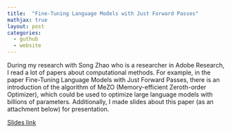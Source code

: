 ```yaml
---
title:  "Fine-Tuning Language Models with Just Forward Passes"
mathjax: true
layout: post
categories:
  - guthub
  - website
---
```


During my research with Song Zhao who is a researcher in Adobe Research, I read a lot of papers about computational methods. For example, in the paper Fine-Tuning Language Models with Just Forward Passes, there is an introduction of the algorithm of MeZO (Memory-efficient Zeroth-order Optimizer), which could be used to optimize large language models with billions of parameters. Additionally, I made slides about this paper (as an attachment below) for presentation.


[Slides link](https://github.com/zqt0101/qzhao.github.io/raw/master/Fine-Tuning.pdf)
